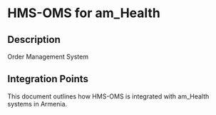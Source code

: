 # HMS-OMS for am_Health

## Description

Order Management System

## Integration Points

This document outlines how HMS-OMS is integrated with am_Health systems in Armenia.

